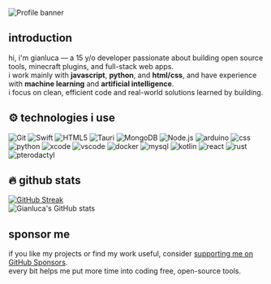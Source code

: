 ![Profile banner](https://i.imgur.com/VNP2tTx.gif)

## introduction

hi, i'm gianluca — a 15 y/o developer passionate about building open source tools, minecraft plugins, and full-stack web apps.  
i work mainly with **javascript**, **python**, and **html/css**, and have experience with **machine learning** and **artificial intelligence**.  
i focus on clean, efficient code and real-world solutions learned by building.

## ⚙️ technologies i use

![Git](https://img.shields.io/badge/git-%23F05033.svg?style=for-the-badge&logo=git&logoColor=white)
![Swift](https://img.shields.io/badge/swift-FA7343.svg?style=for-the-badge&logo=swift&logoColor=white)
![HTML5](https://img.shields.io/badge/html5-%23E34F26.svg?style=for-the-badge&logo=html5&logoColor=white)
![Tauri](https://img.shields.io/badge/tauri-%23FFC131.svg?style=for-the-badge&logo=tauri&logoColor=black)
![MongoDB](https://img.shields.io/badge/mongodb-4EA94B.svg?style=for-the-badge&logo=mongodb&logoColor=white)
![Node.js](https://img.shields.io/badge/node.js-6DA55F.svg?style=for-the-badge&logo=node.js&logoColor=white)
![arduino](https://img.shields.io/badge/arduino-00979D.svg?style=for-the-badge&logo=arduino&logoColor=white)
![css](https://img.shields.io/badge/css-%231572B6.svg?style=for-the-badge&logo=css&logoColor=white)
![python](https://img.shields.io/badge/python-3776AB.svg?style=for-the-badge&logo=python&logoColor=white)
![xcode](https://img.shields.io/badge/xcode-147EFB.svg?style=for-the-badge&logo=xcode&logoColor=white)
![vscode](https://img.shields.io/badge/VSCode-007ACC.svg?style=for-the-badge&logo=visual-studio-code&logoColor=white)
![docker](https://img.shields.io/badge/docker-2496ED.svg?style=for-the-badge&logo=docker&logoColor=white)
![mysql](https://img.shields.io/badge/mysql-%2300f.svg?style=for-the-badge&logo=mysql&logoColor=white)
![kotlin](https://img.shields.io/badge/kotlin-7F52FF.svg?style=for-the-badge&logo=kotlin&logoColor=white)
![react](https://img.shields.io/badge/react-%2320232a.svg?style=for-the-badge&logo=react&logoColor=%2361DAFB)
![rust](https://img.shields.io/badge/rust-%23000000.svg?style=for-the-badge&logo=rust&logoColor=white)
![pterodactyl](https://img.shields.io/badge/pterodactyl-181717.svg?style=for-the-badge&logo=github&logoColor=white) 

## 🔥 github stats

[![GitHub Streak](https://streak-stats.demolab.com?user=Gianlu1107&theme=tokyonight)](https://streak-stats.demolab.com/?user=Gianlu1107)  
![Gianluca's GitHub stats](https://github-readme-stats.vercel.app/api?username=Gianlu1107&show_icons=true&theme=tokyonight)

## sponsor me

if you like my projects or find my work useful, consider [supporting me on GitHub Sponsors](https://github.com/sponsors/Gianlu1107).  
every bit helps me put more time into coding free, open-source tools.
